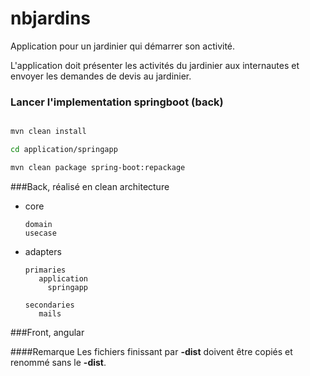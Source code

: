 # nbjardins 

Application pour un jardinier qui démarrer son activité.

L'application doit présenter les activités du jardinier aux internautes et envoyer les demandes de devis au jardinier.

### Lancer l'implementation springboot (back)

```bash

mvn clean install

cd application/springapp

mvn clean package spring-boot:repackage

```

###Back, réalisé en clean architecture

* core

      domain        
      usecase

* adapters  
    
      primaries
         application
           springapp
                    
      secondaries
         mails




###Front, angular

####Remarque
Les fichiers finissant par **-dist** doivent être copiés et renommé sans le **-dist**.